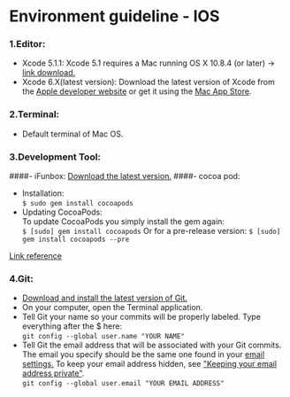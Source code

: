 # Environment guideline - IOS

### 1.Editor:  
- Xcode 5.1.1: Xcode 5.1 requires a Mac running OS X 10.8.4 (or later)  -> [link download.](https://developer.apple.com/devcenter/download.action?path=/Developer_Tools/xcode_5.1.1/xcode_5.1.1.dmg)    
- Xcode 6.X(latest version): Download the latest version of Xcode from the [Apple developer website](https://developer.apple.com/downloads/index.action) or get it using the [Mac App Store](http://itunes.apple.com/us/app/xcode/id497799835?ls=1&mt=12). 

 
### 2.Terminal: 
- Default terminal of Mac OS. 

 
### 3.Development Tool: 
####- iFunbox: [Download the latest version.](http://dl.i-funbox.com/)
####- cocoa pod:
 + Installation:  
	`$ sudo gem install cocoapods `   
 + Updating CocoaPods:  
 	To update CocoaPods you simply install the gem again:  
 		`$ [sudo] gem install cocoapods`
 	Or for a pre-release version:
 		`$ [sudo] gem install cocoapods --pre`  

[Link reference](https://guides.cocoapods.org/using/getting-started.html)
	

 
### 4.Git:
- [Download and install the latest version of Git.](http://git-scm.com/downloads)  
- On your computer, open the Terminal application.  
- Tell Git your name so your commits will be properly labeled. Type everything after the $ here:  
`git config --global user.name "YOUR NAME"`  
- Tell Git the email address that will be associated with your Git commits. The email you specify should be the same one found in your [email settings.](https://help.github.com/articles/adding-an-email-address-to-your-github-account/) To keep your email address hidden, see ["Keeping your email address private"](https://help.github.com/articles/keeping-your-email-address-private).  
`git config --global user.email "YOUR EMAIL ADDRESS"`